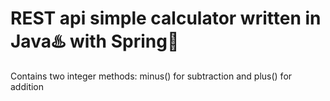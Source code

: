 # REST api simple calculator written in Java♨️ with Spring🌿
Contains two integer methods: minus() for subtraction and plus() for addition

